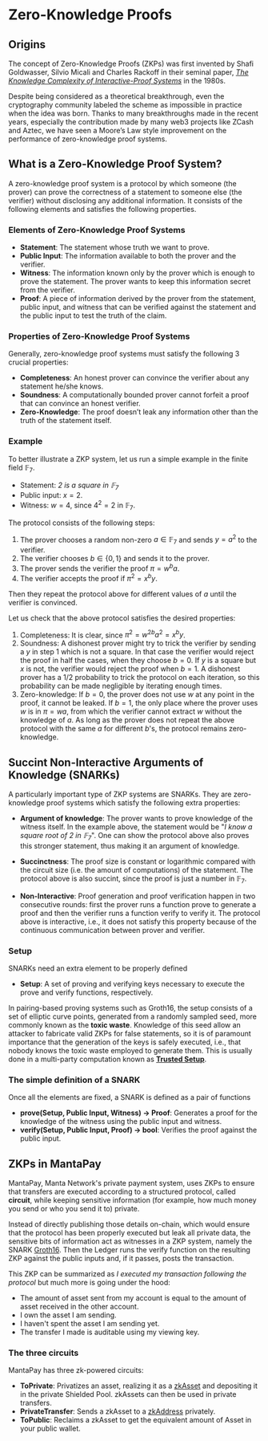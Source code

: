 # Zero-Knowledge Proofs

## Origins

The concept of Zero-Knowledge Proofs (ZKPs) was first invented by Shafi Goldwasser, Silvio Micali and Charles Rackoff in their seminal paper, [*The Knowledge Complexity of Interactive-Proof Systems*](https://dl.acm.org/doi/pdf/10.1145/22145.22178) in the 1980s. 

 Despite being considered as a theoretical breakthrough, even the cryptography community labeled the scheme as impossible in practice when the idea was born. Thanks to many breakthroughs made in the recent years, especially the contribution made by many web3 projects like ZCash and Aztec, we have seen a Moore’s Law style improvement on the performance of zero-knowledge proof systems. 

## What is a Zero-Knowledge Proof System?
A zero-knowledge proof system is a protocol by which someone (the prover) can prove the correctness of a statement to someone else (the verifier) without disclosing any additional information. It consists of the following elements and satisfies the following properties.

### Elements of Zero-Knowledge Proof Systems

* **Statement**: The statement whose truth we want to prove.
* **Public Input**: The information available to both the prover and the verifier. 
* **Witness**: The information known only by the prover which is enough to prove the statement. The prover wants to keep this information secret from the verifier.
* **Proof**: A piece of information derived by the prover from the statement, public input, and witness that can be verified against the statement and the public input to test the truth of the claim. 

### Properties of Zero-Knowledge Proof Systems

Generally, zero-knowledge proof systems must satisfy the following 3 crucial properties:

* **Completeness**: An honest prover can convince the verifier about any statement he/she knows.
* **Soundness**: A computationally bounded prover cannot forfeit a proof that can convince an honest verifier.
* **Zero-Knowledge**: The proof doesn’t leak any information other than the truth of the statement itself.

### Example
To better illustrate a ZKP system, let us run a simple example in the finite field $\mathbb{F}_7$.
* Statement: *$2$ is a square in $\mathbb{F}_7$*
* Public input: $x = 2$.
* Witness: $w = 4$, since $4^2 = 2$ in $\mathbb{F}_7$.

The protocol consists of the following steps: 
1. The prover chooses a random non-zero $a \in \mathbb{F}_7$ and sends $y = a^2$ to the verifier.
2. The verifier chooses $b \in \{0, 1\}$ and sends it to the prover.
3. The prover sends the verifier the proof $\pi = w^b a$.
4. The verifier accepts the proof if $\pi^2 = x^b y$.

Then they repeat the protocol above for different values of $a$ until the verifier is convinced.

Let us check that the above protocol satisfies the desired properties:
1. Completeness: It is clear, since $\pi^2 = w^{2b} a^2 = x^b y$.
2. Soundness: A dishonest prover might try to trick the verifier by sending a $y$ in step 1 which is not a square. In that case the verifier would reject the proof in half the cases, when they choose $b = 0$. If $y$ is a square but $x$ is not, the verifier would reject the proof when $b = 1$. A dishonest prover has a $1/2$ probability to trick the protocol on each iteration, so this probability can be made negligible by iterating enough times. 
3. Zero-knowledge: If $b = 0$, the prover does not use $w$ at any point in the proof, it cannot be leaked. If $b=1$, the only place where the prover uses $w$ is in $\pi = w a$, from which the verifier cannot extract $w$ without the knowledge of $a$. As long as the prover does not repeat the above protocol with the same $a$ for different $b$'s, the protocol remains zero-knowledge.

## Succint Non-Interactive Arguments of Knowledge (SNARKs)
A particularly important type of ZKP systems are SNARKs. They are zero-knowledge proof systems which satisfy the following extra properties:

* **Argument of knowledge**: The prover wants to prove knowledge of the witness itself. In the example above, the statement would be "*I know a square root of $2$ in $\mathbb{F}_7$*". One can show the protocol above also proves this stronger statement, thus making it an argument of knowledge.

* **Succinctness**: The proof size is constant or logarithmic compared with the circuit size (i.e. the amount of computations) of the statement. The protocol above is also succint, since the proof is just a number in $\mathbb{F}_7$.

* **Non-Interactive**: Proof generation and proof verification happen in two consecutive rounds: first the prover runs a function $\textsf{prove}$ to generate a proof and then the verifier runs a function $\textsf{verify}$ to verify it. The protocol above is interactive, i.e., it does not satisfy this property because of the continuous communication between prover and verifier. 

### Setup

SNARKs need an extra element to be properly defined

* **Setup**: A set of proving and verifying keys necessary to execute the $\textsf{prove}$ and $\textsf{verify}$ functions, respectively. 

In pairing-based proving systems such as Groth16, the setup consists of a set of elliptic curve points, generated from a randomly sampled seed, more commonly known as the **toxic waste**. Knowledge of this seed allow an attacker to fabricate valid ZKPs for false statements, so it is of paramount importance that the generation of the keys is safely executed, i.e., that nobody knows the toxic waste employed to generate them. This is usually done in a multi-party computation known as [**Trusted Setup**](./TrustedSetup.md).

### The simple definition of a SNARK

Once all the elements are fixed, a SNARK is defined as a pair of functions

* **prove(Setup, Public Input, Witness) -> Proof**: Generates a proof for the knowledge of the witness using the public input and witness.
* **verify(Setup, Public Input, Proof) -> bool**: Verifies the proof against the public input. 

## ZKPs in MantaPay

MantaPay, Manta Network's private payment system, uses ZKPs to ensure that transfers are executed according to a structured protocol, called **circuit**, while keeping sensitive information (for example, how much money you send or who you send it to) private.

Instead of directly publishing those details on-chain, which would ensure that the protocol has been properly executed but leak all private data, the sensitive bits of information act as witnesses in a ZKP system, namely the SNARK [Groth16](https://eprint.iacr.org/2016/260.pdf). Then the Ledger runs the $\textsf{verify}$ function on the resulting ZKP against the public inputs and, if it passes, posts the transaction. 

This ZKP can be summarized as *I executed my transaction following the protocol* but much more is going under the hood:
* The amount of asset sent from my account is equal to the amount of asset received in the other account.
* I own the asset I am sending.
* I haven't spent the asset I am sending yet.
* The transfer I made is auditable using my viewing key.

### The three circuits

MantaPay has three zk-powered circuits:
* **ToPrivate**: Privatizes an asset, realizing it as a [zkAsset](./zkAsset.md) and depositing it in the private Shielded Pool. zkAssets can then be used in private transfers.
* **PrivateTransfer**: Sends a zkAsset to a [zkAddress](./zkAddress.md) privately.
* **ToPublic**: Reclaims a zkAsset to get the equivalent amount of Asset in your public wallet.